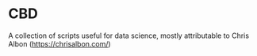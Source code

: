 # CBD


A collection of scripts useful for data science, mostly attributable to Chris Albon (https://chrisalbon.com/)
